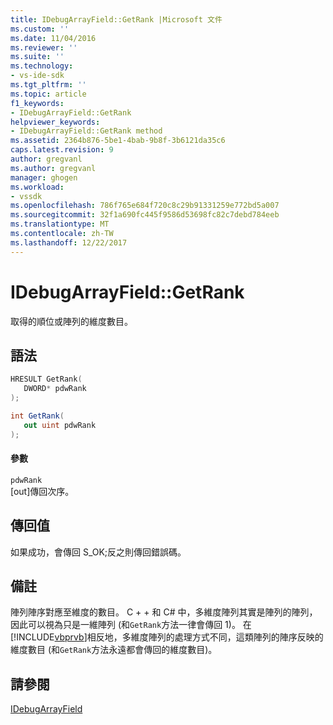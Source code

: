 ```yaml
---
title: IDebugArrayField::GetRank |Microsoft 文件
ms.custom: ''
ms.date: 11/04/2016
ms.reviewer: ''
ms.suite: ''
ms.technology:
- vs-ide-sdk
ms.tgt_pltfrm: ''
ms.topic: article
f1_keywords:
- IDebugArrayField::GetRank
helpviewer_keywords:
- IDebugArrayField::GetRank method
ms.assetid: 2364b876-5be1-4bab-9b8f-3b6121da35c6
caps.latest.revision: 9
author: gregvanl
ms.author: gregvanl
manager: ghogen
ms.workload:
- vssdk
ms.openlocfilehash: 786f765e684f720c8c29b91331259e772bd5a007
ms.sourcegitcommit: 32f1a690fc445f9586d53698fc82c7debd784eeb
ms.translationtype: MT
ms.contentlocale: zh-TW
ms.lasthandoff: 12/22/2017
---
```

# <a name="idebugarrayfieldgetrank"></a>IDebugArrayField::GetRank
取得的順位或陣列的維度數目。  
  
## <a name="syntax"></a>語法  
  
```cpp  
HRESULT GetRank(   
   DWORD* pdwRank  
);  
```  
  
```csharp  
int GetRank(  
   out uint pdwRank  
);  
```  
  
#### <a name="parameters"></a>參數  
 `pdwRank`  
 [out]傳回次序。  
  
## <a name="return-value"></a>傳回值  
 如果成功，會傳回 S_OK;反之則傳回錯誤碼。  
  
## <a name="remarks"></a>備註  
 陣列陣序對應至維度的數目。 C + + 和 C# 中，多維度陣列其實是陣列的陣列，因此可以視為只是一維陣列 (和`GetRank`方法一律會傳回 1)。 在[!INCLUDE[vbprvb](../../../code-quality/includes/vbprvb_md.md)]相反地，多維度陣列的處理方式不同，這類陣列的陣序反映的維度數目 (和`GetRank`方法永遠都會傳回的維度數目)。  
  
## <a name="see-also"></a>請參閱  
 [IDebugArrayField](../../../extensibility/debugger/reference/idebugarrayfield.md)